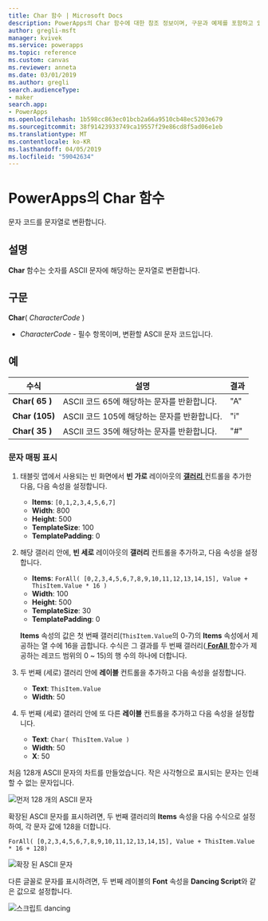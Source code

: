 ```yaml
---
title: Char 함수 | Microsoft Docs
description: PowerApps의 Char 함수에 대한 참조 정보이며, 구문과 예제를 포함하고 있습니다.
author: gregli-msft
manager: kvivek
ms.service: powerapps
ms.topic: reference
ms.custom: canvas
ms.reviewer: anneta
ms.date: 03/01/2019
ms.author: gregli
search.audienceType:
- maker
search.app:
- PowerApps
ms.openlocfilehash: 1b598cc863ec01bcb2a66a9510cb48ec5203e679
ms.sourcegitcommit: 38f91423933749ca19557f29e86cd8f5ad06e1eb
ms.translationtype: MT
ms.contentlocale: ko-KR
ms.lasthandoff: 04/05/2019
ms.locfileid: "59042634"
---
```

# <a name="char-function-in-powerapps"></a>PowerApps의 Char 함수

문자 코드를 문자열로 변환합니다.

## <a name="description"></a>설명

**Char** 함수는 숫자를 ASCII 문자에 해당하는 문자열로 변환합니다.

## <a name="syntax"></a>구문

**Char**( *CharacterCode* )

- *CharacterCode* - 필수 항목이며, 변환할 ASCII 문자 코드입니다.

## <a name="examples"></a>예

| 수식 | 설명 | 결과 |
| --- | --- | --- |
| **Char( 65 )** |ASCII 코드 65에 해당하는 문자를 반환합니다. |"A" |
| **Char (105)** |ASCII 코드 105에 해당하는 문자를 반환합니다. |"i" |
| **Char( 35 )** |ASCII 코드 35에 해당하는 문자를 반환합니다. |"#" |

### <a name="display-a-character-map"></a>문자 매핑 표시

1. 태블릿 앱에서 사용되는 빈 화면에서 **빈 가로** 레이아웃의 [ **갤러리** ](../controls/control-gallery.md) 컨트롤을 추가한 다음, 다음 속성을 설정합니다.

    - **Items**: `[0,1,2,3,4,5,6,7]`
    - **Width**: 800
    - **Height**: 500
    - **TemplateSize**: 100
    - **TemplatePadding**: 0

1. 해당 갤러리 안에, **빈 세로** 레이아웃의 **갤러리** 컨트롤을 추가하고, 다음 속성을 설정합니다.

    - **Items**: `ForAll( [0,2,3,4,5,6,7,8,9,10,11,12,13,14,15], Value + ThisItem.Value * 16 )`
    - **Width**: 100
    - **Height**: 500
    - **TemplateSize**: 30
    - **TemplatePadding**: 0

    **Items** 속성의 값은 첫 번째 갤러리(`ThisItem.Value`의 0-7)의 **Items** 속성에서 제공하는 열 수에 16을 곱합니다. 수식은 그 결과를 두 번째 갤러리([ **ForAll** ](function-forall.md) 함수가 제공하는 레코드 범위의 0 ~ 15)의 행 수의 하나에 더합니다.

1. 두 번째 (세로) 갤러리 안에 **레이블** 컨트롤을 추가하고 다음 속성을 설정합니다.

    - **Text**: `ThisItem.Value`
    - **Width**: 50

1. 두 번째 (세로) 갤러리 안에 또 다른 **레이블** 컨트롤을 추가하고 다음 속성을 설정합니다.

    - **Text**: `Char( ThisItem.Value )`
    - **Width**: 50
    - **X**: 50

처음 128개 ASCII 문자의 차트를 만들었습니다. 작은 사각형으로 표시되는 문자는 인쇄할 수 없는 문자입니다.

![먼저 128 개의 ASCII 문자](media/function-char/chart-lower.png)

확장된 ASCII 문자를 표시하려면, 두 번째 갤러리의 **Items** 속성을 다음 수식으로 설정하여, 각 문자 값에 128을 더합니다.

`ForAll( [0,2,3,4,5,6,7,8,9,10,11,12,13,14,15], Value + ThisItem.Value * 16 + 128)`

![확장 된 ASCII 문자](media/function-char/chart-higher.png)

다른 글꼴로 문자를 표시하려면, 두 번째 레이블의 **Font** 속성을 **Dancing Script**와 같은 값으로 설정합니다.

![스크립트 dancing](media/function-char/chart-higher-dancing-script.png)
